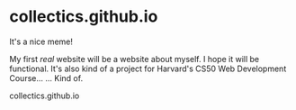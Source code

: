 # collectics.github.io
It's a nice meme!

My first *real* website will be a website about myself. I hope it will be functional.
It's also kind of a project for Harvard's CS50 Web Development Course...
...
Kind of.

collectics.github.io
